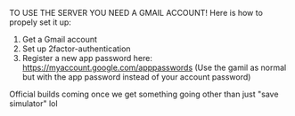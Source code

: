 TO USE THE SERVER YOU NEED A GMAIL ACCOUNT!
Here is how to propely set it up:
 1. Get a Gmail account
 2. Set up 2factor-authentication
 3. Register a new app password here: https://myaccount.google.com/apppasswords
(Use the gamil as normal but with the app password instead of your account password)

Official builds coming once we get something going other than just "save simulator" lol

